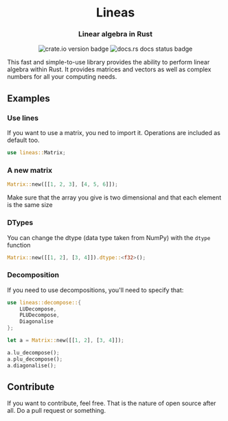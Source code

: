 <div style="text-align: center;" align="center">
<h1>Lineas</h1>
<h3>Linear algebra in Rust</h3>
<img src="https://img.shields.io/crates/v/lineas.svg" alt="crate.io version badge">
<img src="https://img.shields.io/docsrs/lineas/latest" alt="docs.rs docs status badge">
</div>

This fast and simple-to-use library provides the ability to perform linear algebra within Rust. It provides matrices and vectors as well as complex numbers for all your computing needs.

## Examples
### Use lines
If you want to use a matrix, you ned to import it. Operations are included as default too.
```rust
use lineas::Matrix;
```

### A new matrix
```rust
Matrix::new([[1, 2, 3], [4, 5, 6]]);
```
Make sure that the array you give is two dimensional and that each element is the same size

### DTypes
You can change the dtype (data type taken from NumPy) with the `dtype` function
```rust
Matrix::new([[1, 2], [3, 4]]).dtype::<f32>();
```

### Decomposition
If you need to use decompositions, you'll need to specify that:
```rust
use lineas::decompose::{
    LUDecompose,
    PLUDecompose,
    Diagonalise
};

let a = Matrix::new([[1, 2], [3, 4]]);

a.lu_decompose();
a.plu_decompose();
a.diagonalise();
```

## Contribute

If you want to contribute, feel free. That is the nature of open source after all. Do a pull request or something.
